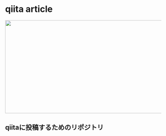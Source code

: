 # qiita article

<img height="300px" width="1000px" src="https://github.com/o-ga09/qiita-article/assets/54522966/dd659af5-ee7f-4422-a9d3-b0b1fcbd10a5">

## qiitaに投稿するためのリポジトリ
